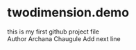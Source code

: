 # twodimension.demo
this is my first github project file
<br>
Author Archana Chaugule
Add next line
